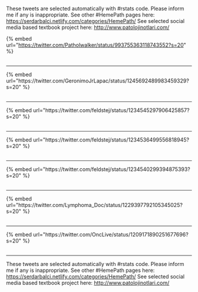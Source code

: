 

These tweets are selected automatically with #rstats code. Please inform me if any is inappropriate.
See other #HemePath pages here: https://serdarbalci.netlify.com/categories/HemePath/ 
See selected social media based textbook project here: http://www.patolojinotlari.com/

{% embed url="https://twitter.com/Patholwalker/status/993755363118743552?s=20" %}<br>
<br>
<hr>
{% embed url="https://twitter.com/GeronimoJrLapac/status/1245692489983459329?s=20" %}<br>
<br>
<hr>
{% embed url="https://twitter.com/feldstej/status/1234545297906425857?s=20" %}<br>
<br>
<hr>
{% embed url="https://twitter.com/feldstej/status/1234536499556818945?s=20" %}<br>
<br>
<hr>
{% embed url="https://twitter.com/feldstej/status/1234540299394875393?s=20" %}<br>
<br>
<hr>
{% embed url="https://twitter.com/Lymphoma_Doc/status/1229397792105345025?s=20" %}<br>
<br>
<hr>
{% embed url="https://twitter.com/OncLive/status/1209171890251677696?s=20" %}<br>
<br>
<hr>


These tweets are selected automatically with #rstats code. Please inform me if any is inappropriate.
See other #HemePath pages here: https://serdarbalci.netlify.com/categories/HemePath/ 
See selected social media based textbook project here: http://www.patolojinotlari.com/
